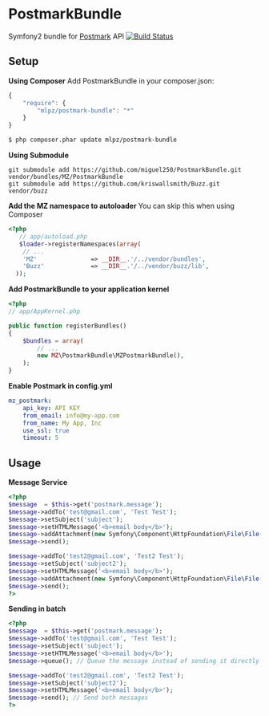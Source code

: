 # PostmarkBundle
Symfony2 bundle for [Postmark](http://postmarkapp.com) API [![Build Status](https://secure.travis-ci.org/miguel250/PostmarkBundle.png?branch=master)](http://travis-ci.org/miguel250/PostmarkBundle)
## Setup

**Using Composer**
Add PostmarkBundle in your composer.json:

```js
{
    "require": {
        "mlpz/postmark-bundle": "*"
    }
}
```

``` bash
$ php composer.phar update mlpz/postmark-bundle
```

**Using Submodule**

    git submodule add https://github.com/miguel250/PostmarkBundle.git vendor/bundles/MZ/PostmarkBundle
    git submodule add https://github.com/kriswallsmith/Buzz.git  vendor/buzz

**Add the MZ namespace to autoloader**
You can skip this when using Composer

``` php
<?php
   // app/autoload.php
   $loader->registerNamespaces(array(
    // ...
    'MZ'               => __DIR__.'/../vendor/bundles',
    'Buzz'             => __DIR__.'/../vendor/buzz/lib',
  ));
```
**Add PostmarkBundle to your application kernel**

``` php
<?php
// app/AppKernel.php

public function registerBundles()
{
    $bundles = array(
        // ...
        new MZ\PostmarkBundle\MZPostmarkBundle(),
    );
}
```

**Enable Postmark in config.yml**
``` yml
mz_postmark:
    api_key: API KEY
    from_email: info@my-app.com
    from_name: My App, Inc
    use_ssl: true
    timeout: 5
```

## Usage

**Message Service**
``` php
<?php
$message  = $this->get('postmark.message');
$message->addTo('test@gmail.com', 'Test Test');
$message->setSubject('subject');
$message->setHTMLMessage('<b>email body</b>');
$message->addAttachment(new Symfony\Component\HttpFoundation\File\File(__FILE__));
$message->send();

$message->addTo('test2@gmail.com', 'Test2 Test');
$message->setSubject('subject2');
$message->setHTMLMessage('<b>email body</b>');
$message->addAttachment(new Symfony\Component\HttpFoundation\File\File(__FILE__), 'usethisfilename.php', 'text/plain');
$message->send();
?>
```

**Sending in batch**
``` php
<?php
$message  = $this->get('postmark.message');
$message->addTo('test@gmail.com', 'Test Test');
$message->setSubject('subject');
$message->setHTMLMessage('<b>email body</b>');
$message->queue(); // Queue the message instead of sending it directly

$message->addTo('test2@gmail.com', 'Test2 Test');
$message->setSubject('subject2');
$message->setHTMLMessage('<b>email body</b>');
$message->send(); // Send both messages
?>
```